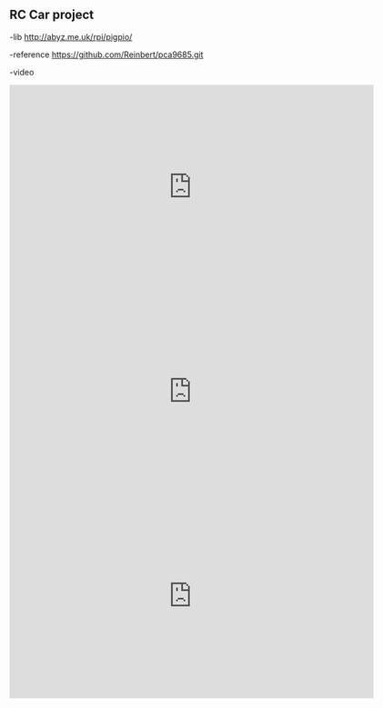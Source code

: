 ## RC Car project






-lib
http://abyz.me.uk/rpi/pigpio/

-reference 
https://github.com/Reinbert/pca9685.git




-video



<iframe width="640" height="360" src="https://youtu.be/8xXECiZ87aw" frameborder="0" gesture="media" allowfullscreen=""></iframe>



<iframe width="640" height="360" src="https://youtu.be/3OCsu2BaeTc" frameborder="0" gesture="media" allowfullscreen=""></iframe>



<iframe width="640" height="360" src="https://youtu.be/nQ0Jl1aoHpg)" frameborder="0" gesture="media" allowfullscreen=""></iframe>

